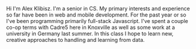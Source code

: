 Hi I'm Alex Klibisz. I'm a senior in CS. My primary interests and experience so far have been in web and mobile development. For the past year or so I've been programming primarily full-stack Javascript. I've spent a couple co-op terms with Cadre5 here in Knoxville as well as some work at a university in Germany last summer. In this class I hope to learn new, creative approaches to handling and learning from data.
